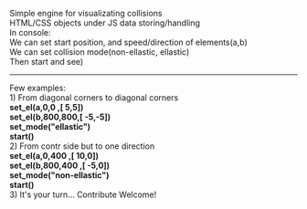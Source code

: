 Simple engine for visualizating collisions<br>
HTML/CSS objects under JS data storing/handling<br>
In console:<br> 
We can set start position, and speed/direction of elements(a,b)<br>
We can set collision mode(non-ellastic, ellastic)<br>
Then start and see)<br>
<hr>
Few examples:<br>
1) From diagonal corners to diagonal corners<br>
<b>set_el(a,0,0 ,[ 5,5])</b><br>
<b>set_el(b,800,800,[ -5,-5])</b><br>
<b>set_mode("ellastic")</b><br>
<b>start()</b><br>
2) From contr side but to one direction<br>
<b>set_el(a,0,400 ,[ 10,0])</b><br>
<b>set_el(b,800,400 ,[ -5,0])</b><br>
<b>set_mode("non-ellastic")</b><br>
<b>start()</b><br>
3) It's your turn... Contribute Welcome!


